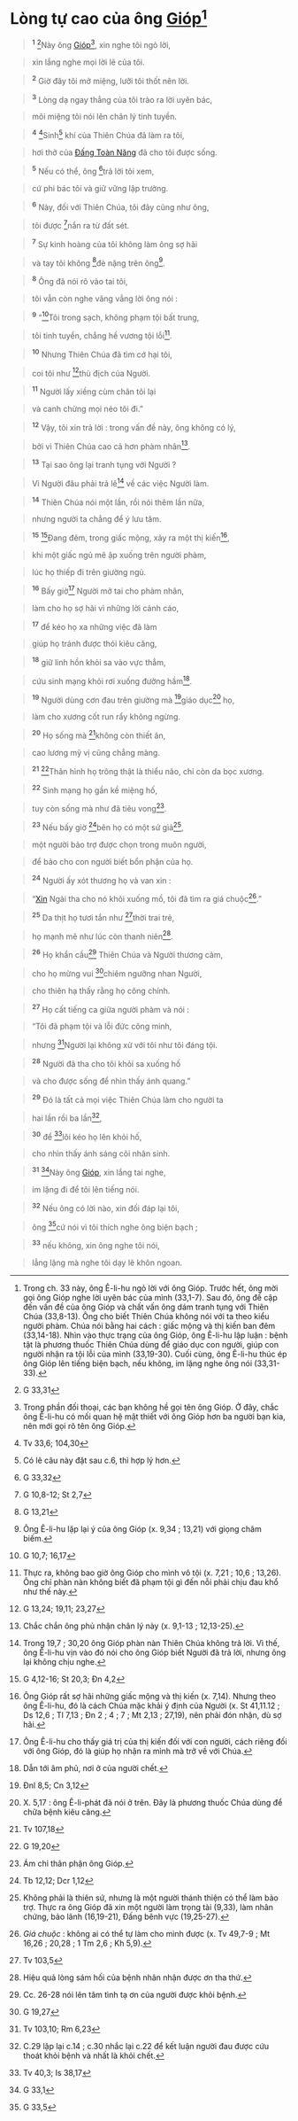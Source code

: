 # Lòng tự cao của ông [Gióp]()[^1]

> <sup><b>1</b></sup> [^1*]Này ông [Gióp]()[^2], xin nghe tôi ngỏ lời,
>


> xin lắng nghe mọi lời lẽ của tôi.
>


> <sup><b>2</b></sup> Giờ đây tôi mở miệng, lưỡi tôi thốt nên lời.
>


> <sup><b>3</b></sup> Lòng dạ ngay thẳng của tôi trào ra lời uyên bác,
>


> môi miệng tôi nói lên chân lý tinh tuyền.
>


> <sup><b>4</b></sup> [^2*]Sinh[^3] khí của Thiên Chúa đã làm ra tôi,
>


> hơi thở của [Đấng Toàn Năng]() đã cho tôi được sống.
>


> <sup><b>5</b></sup> Nếu có thể, ông [^3*]trả lời tôi xem,
>


> cứ phi bác tôi và giữ vững lập trường.
>


> <sup><b>6</b></sup> Này, đối với Thiên Chúa, tôi đây cũng như ông,
>


> tôi được [^4*]nắn ra từ đất sét.
>


> <sup><b>7</b></sup> Sự kinh hoàng của tôi không làm ông sợ hãi
>


> và tay tôi không [^5*]đè nặng trên ông[^4].
>


> <sup><b>8</b></sup> Ông đã nói rõ vào tai tôi,
>


> tôi vẫn còn nghe văng vẳng lời ông nói :
>


> <sup><b>9</b></sup> “[^6*]Tôi trong sạch, không phạm tội bất trung,
>


> tôi tinh tuyền, chẳng hề vương tội lỗi[^5].
>


> <sup><b>10</b></sup> Nhưng Thiên Chúa đã tìm cớ hại tôi,
>


> coi tôi như [^7*]thù địch của Người.
>


> <sup><b>11</b></sup> Người lấy xiềng cùm chân tôi lại
>


> và canh chừng mọi nẻo tôi đi.”
>


> <sup><b>12</b></sup> Vậy, tôi xin trả lời : trong vấn đề này, ông không có lý,
>


> bởi vì Thiên Chúa cao cả hơn phàm nhân[^6].
>


> <sup><b>13</b></sup> Tại sao ông lại tranh tụng với Người ?
>


> Vì Người đâu phải trả lẽ[^7] về các việc Người làm.
>


> <sup><b>14</b></sup> Thiên Chúa nói một lần, rồi nói thêm lần nữa,
>


> nhưng người ta chẳng để ý lưu tâm.
>


> <sup><b>15</b></sup> [^8*]Đang đêm, trong giấc mộng, xảy ra một thị kiến[^8],
>


> khi một giấc ngủ mê ập xuống trên người phàm,
>


> lúc họ thiếp đi trên giường ngủ.
>


> <sup><b>16</b></sup> Bấy giờ[^9] Người mở tai cho phàm nhân,
>


> làm cho họ sợ hãi vì những lời cảnh cáo,
>


> <sup><b>17</b></sup> để kéo họ xa những việc đã làm
>


> giúp họ tránh được thói kiêu căng,
>


> <sup><b>18</b></sup> giữ linh hồn khỏi sa vào vực thẳm,
>


> cứu sinh mạng khỏi rơi xuống đường hầm[^10].
>


> <sup><b>19</b></sup> Người dùng cơn đau trên giường mà [^9*]giáo dục[^11] họ,
>


> làm cho xương cốt run rẩy không ngừng.
>


> <sup><b>20</b></sup> Họ sống mà [^10*]không còn thiết ăn,
>


> cao lương mỹ vị cũng chẳng màng.
>


> <sup><b>21</b></sup> [^11*]Thân hình họ trông thật là thiểu não, chỉ còn da bọc xương.
>


> <sup><b>22</b></sup> Sinh mạng họ gần kề miệng hố,
>


> tuy còn sống mà như đã tiêu vong[^12].
>


> <sup><b>23</b></sup> Nếu bấy giờ [^12*]bên họ có một sứ giả[^13],
>


> một người bảo trợ được chọn trong muôn người,
>


> để bảo cho con người biết bổn phận của họ.
>


> <sup><b>24</b></sup> Người ấy xót thương họ và van xin :
>


> “[Xin]() Ngài tha cho nó khỏi xuống mồ, tôi đã tìm ra giá chuộc[^14].”
>


> <sup><b>25</b></sup> Da thịt họ tươi tắn như [^13*]thời trai trẻ,
>


> họ mạnh mẽ như lúc còn thanh niên[^15].
>


> <sup><b>26</b></sup> Họ khẩn cầu[^16] Thiên Chúa và Người thương cảm,
>


> cho họ mừng vui [^14*]chiêm ngưỡng nhan Người,
>


> cho thiên hạ thấy rằng họ công chính.
>


> <sup><b>27</b></sup> Họ cất tiếng ca giữa người phàm và nói :
>


> “Tôi đã phạm tội và lỗi đức công minh,
>


> nhưng [^15*]Người lại không xử với tôi như tôi đáng tội.
>


> <sup><b>28</b></sup> Người đã tha cho tôi khỏi sa xuống hố
>


> và cho được sống để nhìn thấy ánh quang.”
>


> <sup><b>29</b></sup> Đó là tất cả mọi việc Thiên Chúa làm cho người ta
>


> hai lần rồi ba lần[^17],
>


> <sup><b>30</b></sup> để [^16*]lôi kéo họ lên khỏi hố,
>


> cho nhìn thấy ánh sáng cõi nhân sinh.
>


> <sup><b>31</b></sup> [^17*]Này ông [Gióp](), xin lắng tai nghe,
>


> im lặng đi để tôi lên tiếng nói.
>


> <sup><b>32</b></sup> Nếu ông có lời nào, xin đối đáp lại tôi,
>


> ông [^18*]cứ nói vì tôi thích nghe ông biện bạch ;
>


> <sup><b>33</b></sup> nếu không, xin ông nghe tôi nói,
>


> lẳng lặng mà nghe tôi dạy lẽ khôn ngoan.
>

[^1]: Trong ch. 33 này, ông Ê-li-hu ngỏ lời với ông Gióp. Trước hết, ông mời gọi ông Gióp nghe lời uyên bác của mình (33,1-7). Sau đó, ông đề cập đến vấn đề của ông Gióp và chất vấn ông dám tranh tụng với Thiên Chúa (33,8-13). Ông cho biết Thiên Chúa không nói với ta theo kiểu người phàm. Chúa nói bằng hai cách : giấc mộng và thị kiến ban đêm (33,14-18). Nhìn vào thực trạng của ông Gióp, ông Ê-li-hu lập luận : bệnh tật là phương thuốc Thiên Chúa dùng để giáo dục con người, giúp con người nhận ra tội lỗi của mình (33,19-30). Cuối cùng, ông Ê-li-hu thúc ép ông Gióp lên tiếng biện bạch, nếu không, im lặng nghe ông nói (33,31-33).
[^2]: Trong phần đối thoại, các bạn không hề gọi tên ông Gióp. Ở đây, chắc ông Ê-li-hu có mối quan hệ mật thiết với ông Gióp hơn ba người bạn kia, nên mới gọi rõ tên ông Gióp.
[^3]: Có lẽ câu này đặt sau c.6, thì hợp lý hơn.
[^4]: Ông Ê-li-hu lặp lại ý của ông Gióp (x. 9,34 ; 13,21) với giọng châm biếm.
[^5]: Thực ra, không bao giờ ông Gióp cho mình vô tội (x. 7,21 ; 10,6 ; 13,26). Ông chỉ phàn nàn không biết đã phạm tội gì đến nỗi phải chịu đau khổ như thế này.
[^6]: Chắc chắn ông phủ nhận chân lý này (x. 9,1-13 ; 12,13-25).
[^7]: Trong 19,7 ; 30,20 ông Gióp phàn nàn Thiên Chúa không trả lời. Vì thế, ông Ê-li-hu vịn vào đó nói cho ông Gióp biết Người đã trả lời, nhưng ông lại không chịu nghe.
[^8]: Ông Gióp rất sợ hãi những giấc mộng và thị kiến (x. 7,14). Nhưng theo ông Ê-li-hu, đó là cách Chúa mặc khải ý định của Người (x. St 41,11.12 ; Ds 12,6 ; Tl 7,13 ; Đn 2 ; 4 ; 7 ; Mt 2,13 ; 27,19), nên phải đón nhận, dù sợ hãi.
[^9]: Ông Ê-li-hu cho thấy giá trị của thị kiến đối với con người, cách riêng đối với ông Gióp, đó là giúp họ nhận ra mình mà trở về với Chúa.
[^10]: Dẫn tới âm phủ, nơi ở của người chết.
[^11]: X. 5,17 : ông Ê-li-phát đã nói ở trên. Đây là phương thuốc Chúa dùng để chữa bệnh kiêu căng.
[^12]: Ám chỉ thân phận ông Gióp.
[^13]: Không phải là thiên sứ, nhưng là một người thánh thiện có thể làm bảo trợ. Thực ra ông Gióp đã xin một người làm trọng tài (9,33), làm nhân chứng, bảo lãnh (16,19-21), Đấng bênh vực (19,25-27).
[^14]: *Giá chuộc* : không ai có thể tự làm cho mình được (x. Tv 49,7-9 ; Mt 16,26 ; 20,28 ; 1 Tm 2,6 ; Kh 5,9).
[^15]: Hiệu quả lòng sám hối của bệnh nhân nhận được ơn tha thứ.
[^16]: Cc. 26-28 nói lên tâm tình tạ ơn của người được khỏi bệnh.
[^17]: C.29 lặp lại c.14 ; c.30 nhắc lại c.22 để kết luận người đau được cứu thoát khỏi bệnh và nhất là khỏi chết.
[^1*]: G 33,31
[^2*]: Tv 33,6; 104,30
[^3*]: G 33,32
[^4*]: G 10,8-12; St 2,7
[^5*]: G 13,21
[^6*]: G 10,7; 16,17
[^7*]: G 13,24; 19,11; 23,27
[^8*]: G 4,12-16; St 20,3; Đn 4,2
[^9*]: Đnl 8,5; Cn 3,12
[^10*]: Tv 107,18
[^11*]: G 19,20
[^12*]: Tb 12,12; Dcr 1,12
[^13*]: Tv 103,5
[^14*]: G 19,27
[^15*]: Tv 103,10; Rm 6,23
[^16*]: Tv 40,3; Is 38,17
[^17*]: G 33,1
[^18*]: G 33,5